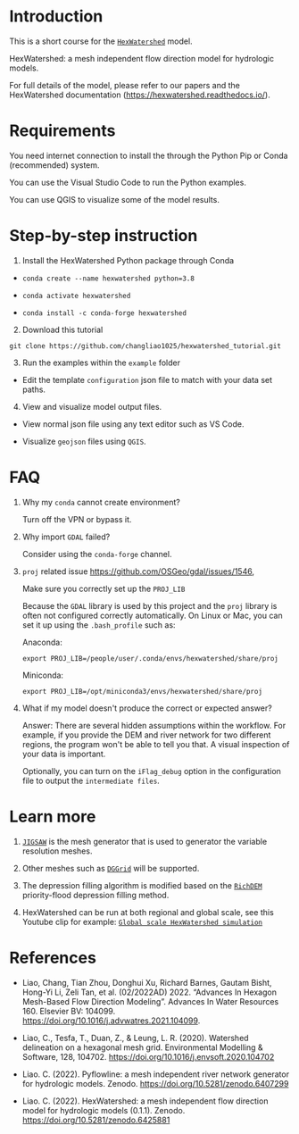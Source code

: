 # Introduction

This is a short course for the  <a href="https://www.hexwatershed.org/">`HexWatershed`</a> model.

HexWatershed: a mesh independent flow direction model for hydrologic models.

For full details of the model, please refer to our papers and the HexWatershed documentation (https://hexwatershed.readthedocs.io/).

# Requirements

You need internet connection to install the  through the Python Pip or Conda (recommended) system.

You can use the Visual Studio Code to run the Python examples.

You can use QGIS to visualize some of the model results.

# Step-by-step instruction


1. Install the HexWatershed Python package through Conda

- `conda create --name hexwatershed python=3.8`

- `conda activate hexwatershed`

- `conda install -c conda-forge hexwatershed`

2. Download this tutorial

`git clone https://github.com/changliao1025/hexwatershed_tutorial.git`

3. Run the examples within the `example` folder

- Edit the template `configuration` json file to match with your data set paths.

4. View and visualize model output files.
   
- View normal json file using any text editor such as VS Code.

- Visualize `geojson` files using `QGIS`. 
  

# FAQ

1. Why my `conda` cannot create environment?
   
   Turn off the VPN or bypass it.

2. Why import `GDAL` failed?
   
   Consider using the `conda-forge` channel.

3. `proj` related issue https://github.com/OSGeo/gdal/issues/1546, 
   
   Make sure you correctly set up the `PROJ_LIB`

   Because the `GDAL` library is used by this project and the `proj` library is often not configured correctly automatically. 
   On Linux or Mac, you can set it up using the `.bash_profile` such as:

   Anaconda:

   `export PROJ_LIB=/people/user/.conda/envs/hexwatershed/share/proj`

   Miniconda:

   `export PROJ_LIB=/opt/miniconda3/envs/hexwatershed/share/proj`

4. What if my model doesn't produce the correct or expected answer?
   
   Answer: There are several hidden assumptions within the workflow. For example, if you provide the DEM and river network for two different regions, the program won't be able to tell you that. A visual inspection of your data is important.
   
   Optionally, you can turn on the `iFlag_debug` option in the configuration file to output the `intermediate files`.

# Learn more

1. <a href="https://github.com/dengwirda/jigsaw">`JIGSAW`</a> is the mesh generator that is used to generator the variable resolution meshes.

2. Other meshes such as <a href="https://github.com/sahrk/DGGRID">`DGGrid`</a> will be supported.

3. The depression filling algorithm is modified based on the <a href="https://github.com/r-barnes/richdem">`RichDEM`</a> priority-flood depression filling method.

4. HexWatershed can be run at both regional and global scale, see this Youtube clip for example: <a href="https://youtu.be/Y_NkLCazxMU">`Global scale HexWatershed simulation`</a>

# References

* Liao, Chang, Tian Zhou, Donghui Xu, Richard Barnes, Gautam Bisht, Hong-Yi Li, Zeli Tan, et al. (02/2022AD) 2022. “Advances In Hexagon Mesh-Based Flow Direction Modeling”. Advances In Water Resources 160. Elsevier BV: 104099. 
https://doi.org/10.1016/j.advwatres.2021.104099.

* Liao, C., Tesfa, T., Duan, Z., & Leung, L. R. (2020). Watershed delineation on a hexagonal mesh grid. Environmental Modelling & Software, 128, 104702. https://doi.org/10.1016/j.envsoft.2020.104702

* Liao. C. (2022). Pyflowline: a mesh independent river network generator for hydrologic models. Zenodo. https://doi.org/10.5281/zenodo.6407299

* Liao. C. (2022). HexWatershed: a mesh independent flow direction model for hydrologic models (0.1.1). Zenodo. https://doi.org/10.5281/zenodo.6425881